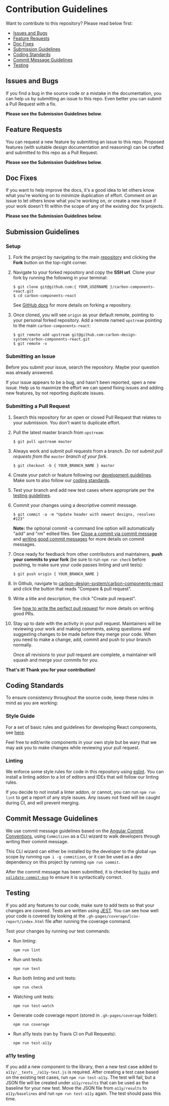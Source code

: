 # Contribution Guidelines

Want to contribute to this repository? Please read below first:

 - [Issues and Bugs](#issues-and-bugs)
 - [Feature Requests](#feature-requests)
 - [Doc Fixes](#doc-fixes)
 - [Submission Guidelines](#submission-guidelines)
 - [Coding Standards](#coding-standards)
 - [Commit Message Guidelines](#commit-message-guidlines)
 - [Testing](#testing)

## Issues and Bugs

If you find a bug in the source code or a mistake in the documentation, you can help us by
submitting an issue to this repo. Even better you can submit a Pull Request with a fix.

**Please see the Submission Guidelines below**.

## Feature Requests

You can request a new feature by submitting an issue to this repo. Proposed features (with suitable design documentation and reasoning) can be crafted and submitted to this repo as a Pull Request.

**Please see the Submission Guidelines below**.

## Doc Fixes

If you want to help improve the docs, it's a good idea to let others know what you're working on to minimize duplication of effort. Comment on an issue to let others know what you're working on, or create a new issue if your work doesn't fit within the scope of any of the existing doc fix projects.

**Please see the Submission Guidelines below**.

## Submission Guidelines

### Setup

1. Fork the project by navigating to the main [repository](https://github.com/carbon-design-system/carbon-components-react) and clicking the **Fork** button on the top-right corner.

2. Navigate to your forked repository and copy the **SSH url**. Clone your fork by running the following in your terminal:

	```
	$ git clone git@github.com:{ YOUR_USERNAME }/carbon-components-react.git
	$ cd carbon-components-react
	```

	See [GitHub docs](https://help.github.com/articles/fork-a-repo/) for more details on forking a repository.
	
3. Once cloned, you will see `origin` as your default remote, pointing to your personal forked repository. Add a remote named `upstream` pointing to the main `carbon-components-react`:

	```
	$ git remote add upstream git@github.com:carbon-design-system/carbon-components-react.git
	$ git remote -v
	```

### Submitting an Issue

Before you submit your issue, search the repository. Maybe your question was already answered.

If your issue appears to be a bug, and hasn't been reported, open a new issue. Help us to maximize the effort we can spend fixing issues and adding new features, by not reporting duplicate issues.

### Submitting a Pull Request

1. Search this repository for an open or closed Pull Request that relates to your submission. You don't want to duplicate effort.

2. Pull the latest master branch from `upstream`:

	```
	$ git pull upstream master
	```

3. Always work and submit pull requests from a branch. *Do not submit pull requests from the `master` branch of your fork*.

	```
	$ git checkout -b { YOUR_BRANCH_NAME } master
	```
	
3. Create your patch or feature following our [development guidelines](/README.md#development). Make sure to also follow our [coding standards](#coding-standards).

4. Test your branch and add new test cases where appropriate per the [testing guidelines](#testing).

5. Commit your changes using a descriptive commit message.

	```
	$ git commit -a -m "Update header with newest designs, resolves #123"
	```
 
	**Note:** the optional commit -a command line option will automatically "add" and "rm" edited files. See [Close a commit via commit message](https://help.github.com/articles/closing-issues-via-commit-messages/) and [writing good commit messages](https://github.com/erlang/otp/wiki/Writing-good-commit-messages) for more details on commit messages.
	
6. Once ready for feedback from other contributors and maintainers, **push your commits to your fork** (be sure to run `npm run check` before pushing, to make sure your code passes linting and unit tests):

	```
	$ git push origin { YOUR_BRANCH_NAME }
	```
	
7. In Github, navigate to [carbon-design-system/carbon-components-react](https://github.com/carbon-design-system/carbon-components-react) and click the button that reads "Compare & pull request".

8. Write a title and description, the click "Create pull request".
	
	See [how to write the perfect pull request](https://github.com/blog/1943-how-to-write-the-perfect-pull-request) for more details on writing good PRs.

9. Stay up to date with the activity in your pull request. Maintainers will be reviewing your work and making comments, asking questions and suggesting changes to be made before they merge your code. When you need to make a change, add, commit and push to your branch normally.

	Once all revisions to your pull request are complete, a maintainer will squash and merge your commits for you.


**That's it! Thank you for your contribution!**


## Coding Standards

To ensure consistency throughout the source code, keep these rules in mind as you are working:

### Style Guide

For a set of basic rules and guidelines for developing React components, see [here](https://github.com/airbnb/javascript/tree/master/react#basic-rules).

Feel free to edit/write components in your own style but be wary that we may ask you to make changes while reviewing your pull request.

### Linting

We enforce some style rules for code in this repository using [eslint](http://eslint.org/). You can install a linting addon to a lot of editors and IDEs that will follow our linting rules.

If you decide to not install a linter addon, or cannot, you can run `npm run lint` to get a report of any style issues. Any issues not fixed will be caught during CI, and will prevent merging.

## Commit Message Guidelines

We use commit message guidelines based on the [Angular Commit Conventions](https://github.com/angular/angular.js/blob/master/CONTRIBUTING.md#commit), using `Commitizen` as a CLI wizard to walk developers through writing their commit message.  

This CLI wizard can either be installed by the developer to the global `npm` scope by running `npm i -g commitizen`, or it can be used as a dev dependency on this project by running `npm run commit`.

After the commit message has been submitted, it is checked by [`husky`](https://www.npmjs.com/package/husky) and [`validate-commit-msg`](https://www.npmjs.com/package/validate-commit-msg) to ensure it is syntactically correct.

## Testing

If you add any features to our code, make sure to add tests so that your changes are covered. Tests are written using [JEST](https://github.com/facebook/jest). You can see how well your code is covered by looking at the `.gh-pages/coverage/lcov-report/index.html` file after running the coverage command.

Test your changes by running our test commands:

* Run linting:

  ```
  npm run lint
  ```

* Run unit tests:

  ```
  npm run test
  ```

* Run both linting and unit tests:

  ```
  npm run check
  ```

* Watching unit tests:

  ```
  npm run test-watch
  ```

* Generate code coverage report (stored in `.gh-pages/coverage` folder):

  ```
  npm run coverage
  ```

* Run a11y tests (ran by Travis CI on Pull Requests):

  ```
  npm run test-a11y 
  ```


### a11y testing

If you add a new component to the library, then a new test case added to `a11y/__tests__/a11y-test.js` is required.  After creating a test case based on the existing test cases, run `npm run test-a11y`.  The test will fail, but a JSON file will be created under `a11y/results` that can be used as the baseline for your new test.  Move the JSON file from `a11y/results` to `a11y/baselines` and run `npm run test-a11y` again.  The test should pass this time.  
